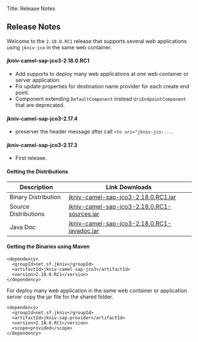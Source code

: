 Title: Release Notes

Release Notes
-------------

Welcome to the `2.18.0.RC1` release that supports several web applications using `jkniv-jco` in the same web container. 
   
       
#### jkniv-camel-sap-jco3-2.18.0.RC1
 - Add supports to deploy many web applications at one web container or server application.
 - Fix update properties for destination name provider for each create end point.
 - Component extending `DefaultComponent` instead `UriEndpointComponent` that are deprecated.
 
#### jkniv-camel-sap-jco3-2.17.4
 - preserver the header message after call `<to uri="jkniv-jco:...`.

#### jkniv-camel-sap-jco3-2.17.3
 - First release.


#### Getting the Distributions

| Description | Link Downloads |
|-------------|---------------|
|Binary Distribution|[jkniv-camel-sap-jco3-2.18.0.RC1.jar](https://sourceforge.net/projects/jkniv/files/jkniv-camel/jkniv-jco/jkniv-camel-sap-jco3-2.18.0.RC1.jar/download)|
|Source Distributions|[jkniv-camel-sap-jco3-2.18.0.RC1-sources.jar](https://sourceforge.net/projects/jkniv/files/jkniv-camel/jkniv-jco/jkniv-camel-sap-jco3-2.18.0.RC1-sources.jar/download)|
|Java Doc|[jkniv-camel-sap-jco3-2.18.0.RC1-javadoc.jar](https://sourceforge.net/projects/jkniv/files/jkniv-camel/jkniv-jco/jkniv-camel-sap-jco3-2.18.0.RC1-javadoc.jar/download)|


#### Getting the Binaries using Maven

    <dependency>
      <groupId>net.sf.jkniv</groupId>
      <artifactId>jkniv-camel-sap-jco3</artifactId>
      <version>2.18.0.RC1</version>
    </dependency>


For deploy many web application in the same web container or application server copy the jar file for the shared folder.
    
    <dependency>
      <groupId>net.sf.jkniv</groupId>
      <artifactId>jkniv-sap-provider</artifactId>
      <version>2.18.0.RC1</version>
      <scope>provided</scope>
    </dependency>
    
    